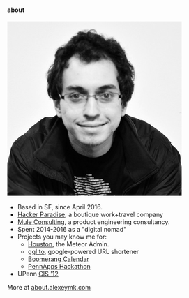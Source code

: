 #### about
<img class="footer-portrait" src="/images/alexey.jpg" />

- Based in SF, since April 2016.
- [Hacker Paradise](http://hackerparadise.org), a boutique work+travel company
- [Mule Consulting](http://calldownmule.com), a product engineering consultancy.
- Spent 2014-2016 as a "digital nomad"
- Projects you may know me for:
  - [Houston](http://atmosphere.meteor.com/package/houston), the Meteor Admin.
  - [ggl.to](http://ggl.to), google-powered URL shortener
  - [Boomerang Calendar](http://baydin.com/blog/2013/07/new-to-boomerang-calendar-schedule-meetings-in-a-single-email/)
  - [PennApps Hackathon](http://pennapps.com)
- UPenn [CIS '12](http://www.cis.upenn.edu/)

More at [about.alexeymk.com](/about)
